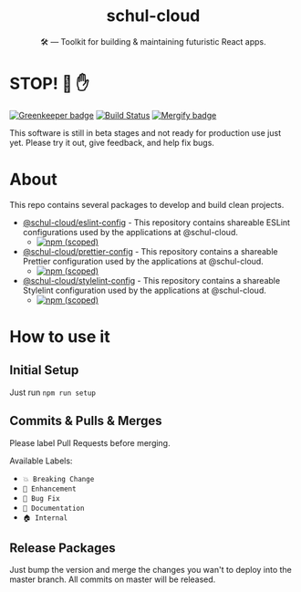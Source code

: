 <h1 align="center">schul-cloud</h1>

<p align="center">🛠 — Toolkit for building & maintaining futuristic React apps.
</p>

# STOP! 🚧 ✋

[![Greenkeeper badge](https://badges.greenkeeper.io/schul-cloud/lint-configs.svg)](https://greenkeeper.io/)
[![Build Status](https://travis-ci.com/schul-cloud/lint-configs.svg?branch=master)](https://travis-ci.com/schul-cloud/lint-configs)
[![Mergify badge](https://img.shields.io/endpoint.svg?url=https://dashboard.mergify.io/badges/schul-cloud/lint-configs&style=flat)](https://mergify.io)

This software is still in beta stages and not ready for production use just yet. Please try it out, give feedback, and help fix bugs.

# About

This repo contains several packages to develop and build clean projects.

- [@schul-cloud/eslint-config](./packages/eslint-config) - This repository contains shareable ESLint configurations used by the applications at @schul-cloud.
  - [![npm (scoped)](https://img.shields.io/npm/v/@schul-cloud/eslint-config)](https://www.npmjs.com/package/@schul-cloud/eslint-config)
- [@schul-cloud/prettier-config](./packages/prettier-config) - This repository contains a shareable Prettier configuration used by the applications at @schul-cloud.
  - [![npm (scoped)](https://img.shields.io/npm/v/@schul-cloud/prettier-config)](https://www.npmjs.com/package/@schul-cloud/prettier-config)
- [@schul-cloud/stylelint-config](./packages/stylelint-config) - This repository contains a shareable Stylelint configuration used by the applications at @schul-cloud.
  - [![npm (scoped)](https://img.shields.io/npm/v/@schul-cloud/stylelint-config)](https://www.npmjs.com/package/@schul-cloud/stylelint-config)

# How to use it

## Initial Setup

Just run `npm run setup`

## Commits & Pulls & Merges

Please label Pull Requests before merging.

Available Labels:
- `💥 Breaking Change`
- `🚀 Enhancement`
- `🐛 Bug Fix`
- `📝 Documentation`
- `🏠 Internal`

## Release Packages

Just bump the version and merge the changes you wan't to deploy into the master branch. All commits on master will be released.
